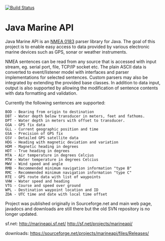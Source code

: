 [![Build Status](https://travis-ci.org/ktuukkan/marine-api.png)](https://travis-ci.org/ktuukkan/marine-api)

Java Marine API
===============

Java Marine API is an [NMEA 0183](http://en.wikipedia.org/wiki/NMEA_0183) parser library for Java. The goal of this project is to enable easy access to data provided by various electronic marine devices such as GPS, sonar or weather instruments.

NMEA sentences can be read from any source that is accessed with input stream, eg. serial port, file, TCP/IP socket etc. The plain ASCII data is converted to event/listener model with interfaces and parser implementations for selected sentences. Custom parsers may also be integrated by extending the provided base classes. In addition to data input, output is also supported by allowing the modification of sentence contents with data formatting and validation.

Currently the following sentences are supported:

    BOD - Bearing from origin to destination
    DBT - Water depth below transducer in meters, feet and fathoms.
    DPT - Water depth in meters with offset to transducer.
    GGA - GPS fix data
    GLL - Current geographic position and time
    GSA - Precision of GPS fix
    GSV - Detailed GPS satellite data
    HDG - Heading with magnetic deviation and variation
    HDM - Magnetic heading in degrees
    HDT - True heading in degrees
    MTA - Air temperature in degrees Celcius
    MTW - Water temperature in degrees Celcius
    MWV - Wind speed and angle
    RMB - Recommended minimum navigation information "type B"
    RMC - Recommended minimum navigation information "type C"
    RTE - GPS route data with list of waypoints
    VHW - Water speed and heading
    VTG - Course and speed over ground
    WPL - Destination waypoint location and ID
    ZDA - UTC time and date with local time offset

Project was published originally in Sourceforge.net and main web page, javadocs and downloads are still there but the old SVN repository is no longer updated.

sf.net:
http://marineapi.sf.net/
http://sf.net/projects/marineapi/

downloads:
https://sourceforge.net/projects/marineapi/files/Releases/
